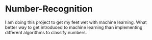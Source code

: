 # Number-Recognition
I am doing this project to get my feet wet with machine learning. What better way to get introduced to machine learning than implementing different algorithms to classify numbers.
